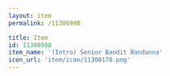 ```yaml
---
layout: item
permalink: /11300998

title: Item
id: 11300998
item_name: '(Intro) Senior Bandit Bandanna'
icon_url: 'item/icon/11300178.png'
---
```

